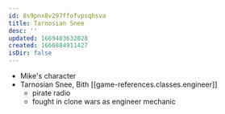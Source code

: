 ```yaml
---
id: 8s9pnx8v297ffofvpsqhsva
title: Tarnosian Snee
desc: ''
updated: 1669403632028
created: 1666884911427
isDir: false
---
```


- Mike's character
- Tarnosian Snee, Bith [[game-references.classes.engineer]]
  - pirate radio
  - fought in clone wars as engineer mechanic
